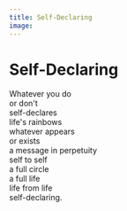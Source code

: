 ```yaml
---
title: Self-Declaring
image:
---
```


# Self-Declaring

<div class="aphorism-text">

Whatever you do  <br/>
or don't  <br/>
self-declares  <br/>
life's rainbows  <br/>
whatever appears  <br/>
or exists  <br/>
a message in perpetuity  <br/>
self to self  <br/>
a full circle  <br/>
a full life  <br/>
life from life  <br/>
self-declaring.<br/>

</div>
